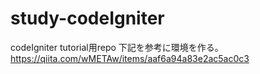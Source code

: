 # study-codeIgniter
codeIgniter tutorial用repo
下記を参考に環境を作る。
https://qiita.com/wMETAw/items/aaf6a94a83e2ac5ac0c3